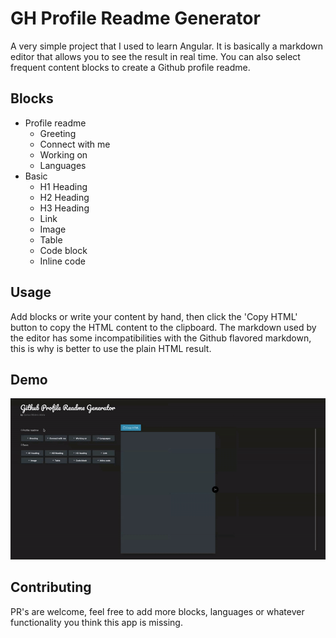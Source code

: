 # GH Profile Readme Generator

A very simple project that I used to learn Angular. It is basically a markdown editor that allows you to see the result in real time. You can also select frequent content blocks to create a Github profile readme.

## Blocks

- Profile readme
  - Greeting
  - Connect with me
  - Working on
  - Languages
- Basic
  - H1 Heading
  - H2 Heading
  - H3 Heading
  - Link
  - Image
  - Table
  - Code block
  - Inline code

## Usage

Add blocks or write your content by hand, then click the 'Copy HTML' button to copy the HTML content to the clipboard. The markdown used by the editor has some incompatibilities with the Github flavored markdown, this is why is better to use the plain HTML result.

## Demo

![demo](./demo.gif)

## Contributing

PR's are welcome, feel free to add more blocks, languages or whatever functionality you think this app is missing.
